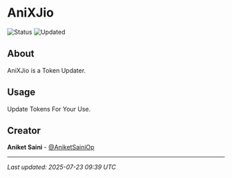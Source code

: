 # AniXJio

![Status](https://img.shields.io/badge/Status-Active-green)
![Updated](https://img.shields.io/badge/Updated-202507/23/250707/23/2523-blue)

## About

AniXJio is a Token Updater.
## Usage

Update Tokens For Your Use.

## Creator

**Aniket Saini** - [@AniketSainiOp](https://github.com/AniketSainiOp)

---

*Last updated: 2025-07-23 09:39 UTC*
